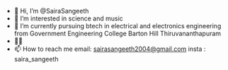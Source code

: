 - 👋 Hi, I’m @SairaSangeeth
- 👀 I’m interested in science and music
- 🌱 I’m currently pursuing btech in electrical and electronics engineering from Government Engineering College Barton Hill Thiruvananthapuram
- 🌸🐝
- 📫 How to reach me email: sairasangeeth2004@gmail.com
                     insta : saira_sangeeth

<!---
SairaSangeeth/SairaSangeeth is a ✨ special ✨ repository because its `README.md` (this file) appears on your GitHub profile.
You can click the Preview link to take a look at your changes.
--->
